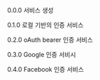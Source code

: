 0.0.0
    서비스 생성

0.1.0
    로컬 기반의 인증 서비스

0.2.0
    oAuth bearer 인증 서비스

0.3.0
    Google 인증 서비시

0.4.0
    Facebook 인증 서비스
